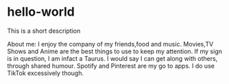 # hello-world
This is a short description

About me:
I enjoy the company of my friends,food and music.
Movies,TV Shows and Anime are the best things to use to keep my attention.
If my sign is in question, I am infact a Taurus.
I would say I can get along with others, through shared humour.
Spotify and Pinterest are my go to apps.
I do use TikTok excessively though.
